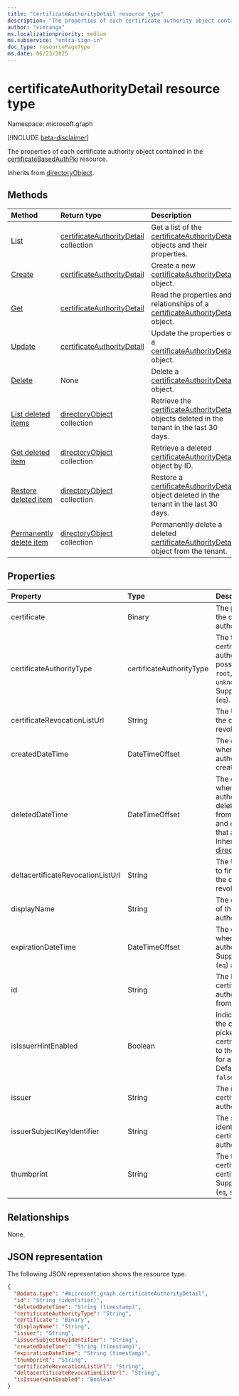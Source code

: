 ```yaml
---
title: "certificateAuthorityDetail resource type"
description: "The properties of each certificate authority object contained in the public key infrastructure resource."
author: "vimranga"
ms.localizationpriority: medium
ms.subservice: "entra-sign-in"
doc_type: resourcePageType
ms.date: 06/23/2025
---
```


# certificateAuthorityDetail resource type

Namespace: microsoft.graph

[!INCLUDE [beta-disclaimer](../../includes/beta-disclaimer.md)]

The properties of each certificate authority object contained in the [certificateBasedAuthPki](../resources/certificateBasedAuthPki.md) resource.


Inherits from [directoryObject](../resources/directoryobject.md).


## Methods
|Method|Return type|Description|
|:---|:---|:---|
|[List](../api/certificatebasedauthpki-list-certificateauthorities.md)|[certificateAuthorityDetail](../resources/certificateauthoritydetail.md) collection|Get a list of the [certificateAuthorityDetail](../resources/certificateauthoritydetail.md) objects and their properties.|
|[Create](../api/certificatebasedauthpki-post-certificateauthorities.md)|[certificateAuthorityDetail](../resources/certificateauthoritydetail.md)|Create a new [certificateAuthorityDetail](../resources/certificateauthoritydetail.md) object.|
|[Get](../api/certificateauthoritydetail-get.md)|[certificateAuthorityDetail](../resources/certificateauthoritydetail.md)|Read the properties and relationships of a [certificateAuthorityDetail](../resources/certificateauthoritydetail.md) object.|
|[Update](../api/certificateauthoritydetail-update.md)|[certificateAuthorityDetail](../resources/certificateauthoritydetail.md)|Update the properties of a [certificateAuthorityDetail](../resources/certificateauthoritydetail.md) object.|
|[Delete](../api/certificatebasedauthpki-delete-certificateauthorities.md)|None|Delete a [certificateAuthorityDetail](../resources/certificateauthoritydetail.md) object.|
| [List deleted items](../api/directory-deleteditems-list.md) | [directoryObject](directoryobject.md) collection | Retrieve the [certificateAuthorityDetail](../resources/certificateauthoritydetail.md) objects deleted in the tenant in the last 30 days. |
| [Get deleted item](../api/directory-deleteditems-get.md) | [directoryObject](directoryobject.md) collection | Retrieve a deleted [certificateAuthorityDetail](../resources/certificateauthoritydetail.md) object by ID. |
| [Restore deleted item](../api/directory-deleteditems-restore.md) | [directoryObject](directoryobject.md) collection | Restore a [certificateAuthorityDetail](../resources/certificateauthoritydetail.md) object deleted in the tenant in the last 30 days. |
| [Permanently delete item](../api/directory-deleteditems-delete.md) | [directoryObject](directoryobject.md) collection | Permanently delete a deleted [certificateAuthorityDetail](../resources/certificateauthoritydetail.md) object from the tenant. |

## Properties
|Property|Type|Description|
|:---|:---|:---|
|certificate|Binary|The public key of the certificate authority.|
|certificateAuthorityType|certificateAuthorityType|The type of certificate authority. The possible values are: `root`, `intermediate`, `unknownFutureValue`. Supports `$filter` (`eq`).|
|certificateRevocationListUrl|String|The URL to check if the certificate is revoked.|
|createdDateTime|DateTimeOffset|The date and time when the certificate authority was created.|
|deletedDateTime|DateTimeOffset|The date and time when the certificate authority was soft deleted. Inherited from base class and `null` for objects that are not deleted. Inherited from [directoryObject](../resources/directoryobject.md).|
|deltacertificateRevocationListUrl|String|The URL to check to find out whether the certificate is revoked.|
|displayName|String|The display name of the certificate authority.|
|expirationDateTime|DateTimeOffset|The date and time when the certificate authority expires. Supports `$filter` (`eq`) and `$orderby`.|
|id|String|The ID of the certificate authority. Inherited from [entity](../resources/entity.md).|
|isIssuerHintEnabled|Boolean|Indicates whether the certificate picker presents the certificate authority to the user to use for authentication. Default value is `false`. Optional.|
|issuer|String|The issuer of the certificate authority.|
|issuerSubjectKeyIdentifier|String|The subject key identifier of certificate authority.|
|thumbprint|String|The thumbprint of certificate authority certificate. Supports `$filter` (`eq`, `startswith`).|

## Relationships
None.

## JSON representation
The following JSON representation shows the resource type.
<!-- {
  "blockType": "resource",
  "keyProperty": "id",
  "@odata.type": "microsoft.graph.certificateAuthorityDetail",
  "baseType": "microsoft.graph.directoryObject",
  "openType": false
}
-->

``` json
{
  "@odata.type": "#microsoft.graph.certificateAuthorityDetail",
  "id": "String (identifier)",
  "deletedDateTime": "String (timestamp)",
  "certificateAuthorityType": "String",
  "certificate": "Binary",
  "displayName": "String",
  "issuer": "String",
  "issuerSubjectKeyIdentifier": "String",
  "createdDateTime": "String (timestamp)",
  "expirationDateTime": "String (timestamp)",
  "thumbprint": "String",
  "certificateRevocationListUrl": "String",
  "deltacertificateRevocationListUrl": "String",
  "isIssuerHintEnabled": "Boolean"
}
```